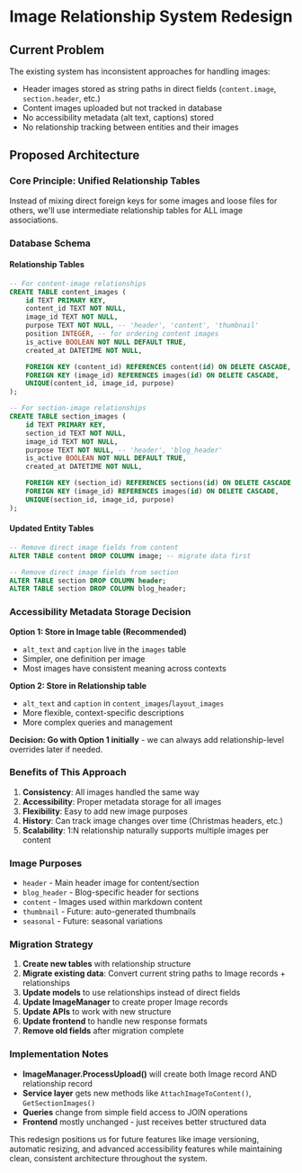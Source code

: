 # Image Relationship System Redesign

## Current Problem
The existing system has inconsistent approaches for handling images:
- Header images stored as string paths in direct fields (`content.image`, `section.header`, etc.)
- Content images uploaded but not tracked in database
- No accessibility metadata (alt text, captions) stored
- No relationship tracking between entities and their images

## Proposed Architecture

### Core Principle: Unified Relationship Tables
Instead of mixing direct foreign keys for some images and loose files for others, we'll use intermediate relationship tables for ALL image associations.

### Database Schema

#### Relationship Tables
```sql
-- For content-image relationships
CREATE TABLE content_images (
    id TEXT PRIMARY KEY,
    content_id TEXT NOT NULL,
    image_id TEXT NOT NULL,
    purpose TEXT NOT NULL, -- 'header', 'content', 'thumbnail'
    position INTEGER, -- for ordering content images
    is_active BOOLEAN NOT NULL DEFAULT TRUE,
    created_at DATETIME NOT NULL,

    FOREIGN KEY (content_id) REFERENCES content(id) ON DELETE CASCADE,
    FOREIGN KEY (image_id) REFERENCES images(id) ON DELETE CASCADE,
    UNIQUE(content_id, image_id, purpose)
);

-- For section-image relationships
CREATE TABLE section_images (
    id TEXT PRIMARY KEY,
    section_id TEXT NOT NULL,
    image_id TEXT NOT NULL,
    purpose TEXT NOT NULL, -- 'header', 'blog_header'
    is_active BOOLEAN NOT NULL DEFAULT TRUE,
    created_at DATETIME NOT NULL,

    FOREIGN KEY (section_id) REFERENCES sections(id) ON DELETE CASCADE,
    FOREIGN KEY (image_id) REFERENCES images(id) ON DELETE CASCADE,
    UNIQUE(section_id, image_id, purpose)
);
```

#### Updated Entity Tables
```sql
-- Remove direct image fields from content
ALTER TABLE content DROP COLUMN image; -- migrate data first

-- Remove direct image fields from section
ALTER TABLE section DROP COLUMN header;
ALTER TABLE section DROP COLUMN blog_header;
```

### Accessibility Metadata Storage Decision

**Option 1: Store in Image table (Recommended)**
- `alt_text` and `caption` live in the `images` table
- Simpler, one definition per image
- Most images have consistent meaning across contexts

**Option 2: Store in Relationship table**
- `alt_text` and `caption` in `content_images`/`layout_images`
- More flexible, context-specific descriptions
- More complex queries and management

**Decision: Go with Option 1 initially** - we can always add relationship-level overrides later if needed.

### Benefits of This Approach

1. **Consistency**: All images handled the same way
2. **Accessibility**: Proper metadata storage for all images
3. **Flexibility**: Easy to add new image purposes
4. **History**: Can track image changes over time (Christmas headers, etc.)
5. **Scalability**: 1:N relationship naturally supports multiple images per content

### Image Purposes
- `header` - Main header image for content/section
- `blog_header` - Blog-specific header for sections
- `content` - Images used within markdown content
- `thumbnail` - Future: auto-generated thumbnails
- `seasonal` - Future: seasonal variations

### Migration Strategy

1. **Create new tables** with relationship structure
2. **Migrate existing data**: Convert current string paths to Image records + relationships
3. **Update models** to use relationships instead of direct fields
4. **Update ImageManager** to create proper Image records
5. **Update APIs** to work with new structure
6. **Update frontend** to handle new response formats
7. **Remove old fields** after migration complete

### Implementation Notes

- **ImageManager.ProcessUpload()** will create both Image record AND relationship record
- **Service layer** gets new methods like `AttachImageToContent()`, `GetSectionImages()`
- **Queries** change from simple field access to JOIN operations
- **Frontend** mostly unchanged - just receives better structured data

This redesign positions us for future features like image versioning, automatic resizing, and advanced accessibility features while maintaining clean, consistent architecture throughout the system.